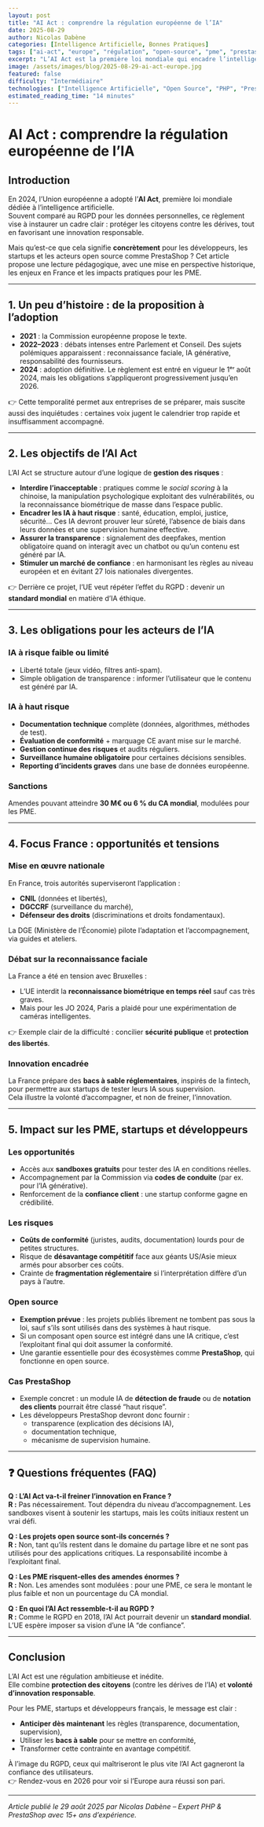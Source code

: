 ```yaml
---
layout: post
title: "AI Act : comprendre la régulation européenne de l’IA"
date: 2025-08-29
author: Nicolas Dabène
categories: [Intelligence Artificielle, Bonnes Pratiques]
tags: ["ai-act", "europe", "régulation", "open-source", "pme", "prestashop"]
excerpt: "L’AI Act est la première loi mondiale qui encadre l’intelligence artificielle. Découvrez son histoire, ses obligations et ses impacts pour les PME, les startups, les développeurs et l’open source en France."
image: /assets/images/blog/2025-08-29-ai-act-europe.jpg
featured: false
difficulty: "Intermédiaire"
technologies: ["Intelligence Artificielle", "Open Source", "PHP", "PrestaShop"]
estimated_reading_time: "14 minutes"
---
```


# AI Act : comprendre la régulation européenne de l’IA

## Introduction

En 2024, l’Union européenne a adopté l’**AI Act**, première loi mondiale dédiée à l’intelligence artificielle.  
Souvent comparé au RGPD pour les données personnelles, ce règlement vise à instaurer un cadre clair : protéger les citoyens contre les dérives, tout en favorisant une innovation responsable.

Mais qu’est-ce que cela signifie **concrètement** pour les développeurs, les startups et les acteurs open source comme PrestaShop ? Cet article propose une lecture pédagogique, avec une mise en perspective historique, les enjeux en France et les impacts pratiques pour les PME.

---

## 1. Un peu d’histoire : de la proposition à l’adoption

- **2021** : la Commission européenne propose le texte.  
- **2022–2023** : débats intenses entre Parlement et Conseil. Des sujets polémiques apparaissent : reconnaissance faciale, IA générative, responsabilité des fournisseurs.  
- **2024** : adoption définitive. Le règlement est entré en vigueur le 1ᵉʳ août 2024, mais les obligations s’appliqueront progressivement jusqu’en 2026.  

👉 Cette temporalité permet aux entreprises de se préparer, mais suscite aussi des inquiétudes : certaines voix jugent le calendrier trop rapide et insuffisamment accompagné.

---

## 2. Les objectifs de l’AI Act

L’AI Act se structure autour d’une logique de **gestion des risques** :

- **Interdire l’inacceptable** : pratiques comme le *social scoring* à la chinoise, la manipulation psychologique exploitant des vulnérabilités, ou la reconnaissance biométrique de masse dans l’espace public.  
- **Encadrer les IA à haut risque** : santé, éducation, emploi, justice, sécurité… Ces IA devront prouver leur sûreté, l’absence de biais dans leurs données et une supervision humaine effective.  
- **Assurer la transparence** : signalement des deepfakes, mention obligatoire quand on interagit avec un chatbot ou qu’un contenu est généré par IA.  
- **Stimuler un marché de confiance** : en harmonisant les règles au niveau européen et en évitant 27 lois nationales divergentes.  

👉 Derrière ce projet, l’UE veut répéter l’effet du RGPD : devenir un **standard mondial** en matière d’IA éthique.

---

## 3. Les obligations pour les acteurs de l’IA

### IA à risque faible ou limité
- Liberté totale (jeux vidéo, filtres anti-spam).  
- Simple obligation de transparence : informer l’utilisateur que le contenu est généré par IA.  

### IA à haut risque
- **Documentation technique** complète (données, algorithmes, méthodes de test).  
- **Évaluation de conformité** + marquage CE avant mise sur le marché.  
- **Gestion continue des risques** et audits réguliers.  
- **Surveillance humaine obligatoire** pour certaines décisions sensibles.  
- **Reporting d’incidents graves** dans une base de données européenne.  

### Sanctions
Amendes pouvant atteindre **30 M€ ou 6 % du CA mondial**, modulées pour les PME.

---

## 4. Focus France : opportunités et tensions

### Mise en œuvre nationale
En France, trois autorités superviseront l’application :  
- **CNIL** (données et libertés),  
- **DGCCRF** (surveillance du marché),  
- **Défenseur des droits** (discriminations et droits fondamentaux).  

La DGE (Ministère de l’Économie) pilote l’adaptation et l’accompagnement, via guides et ateliers.

### Débat sur la reconnaissance faciale
La France a été en tension avec Bruxelles :  
- L’UE interdit la **reconnaissance biométrique en temps réel** sauf cas très graves.  
- Mais pour les JO 2024, Paris a plaidé pour une expérimentation de caméras intelligentes.  

👉 Exemple clair de la difficulté : concilier **sécurité publique** et **protection des libertés**.

### Innovation encadrée
La France prépare des **bacs à sable réglementaires**, inspirés de la fintech, pour permettre aux startups de tester leurs IA sous supervision.  
Cela illustre la volonté d’accompagner, et non de freiner, l’innovation.

---

## 5. Impact sur les PME, startups et développeurs

### Les opportunités
- Accès aux **sandboxes gratuits** pour tester des IA en conditions réelles.  
- Accompagnement par la Commission via **codes de conduite** (par ex. pour l’IA générative).  
- Renforcement de la **confiance client** : une startup conforme gagne en crédibilité.  

### Les risques
- **Coûts de conformité** (juristes, audits, documentation) lourds pour de petites structures.  
- Risque de **désavantage compétitif** face aux géants US/Asie mieux armés pour absorber ces coûts.  
- Crainte de **fragmentation réglementaire** si l’interprétation diffère d’un pays à l’autre.  

### Open source
- **Exemption prévue** : les projets publiés librement ne tombent pas sous la loi, sauf s’ils sont utilisés dans des systèmes à haut risque.  
- Si un composant open source est intégré dans une IA critique, c’est l’exploitant final qui doit assumer la conformité.  
- Une garantie essentielle pour des écosystèmes comme **PrestaShop**, qui fonctionne en open source.  

### Cas PrestaShop
- Exemple concret : un module IA de **détection de fraude** ou de **notation des clients** pourrait être classé “haut risque”.  
- Les développeurs PrestaShop devront donc fournir :  
  - transparence (explication des décisions IA),  
  - documentation technique,  
  - mécanisme de supervision humaine.  

---

## ❓ Questions fréquentes (FAQ)

**Q : L’AI Act va-t-il freiner l’innovation en France ?**  
**R :** Pas nécessairement. Tout dépendra du niveau d’accompagnement. Les sandboxes visent à soutenir les startups, mais les coûts initiaux restent un vrai défi.

**Q : Les projets open source sont-ils concernés ?**  
**R :** Non, tant qu’ils restent dans le domaine du partage libre et ne sont pas utilisés pour des applications critiques. La responsabilité incombe à l’exploitant final.

**Q : Les PME risquent-elles des amendes énormes ?**  
**R :** Non. Les amendes sont modulées : pour une PME, ce sera le montant le plus faible et non un pourcentage du CA mondial.

**Q : En quoi l’AI Act ressemble-t-il au RGPD ?**  
**R :** Comme le RGPD en 2018, l’AI Act pourrait devenir un **standard mondial**. L’UE espère imposer sa vision d’une IA “de confiance”.

---

## Conclusion

L’AI Act est une régulation ambitieuse et inédite.  
Elle combine **protection des citoyens** (contre les dérives de l’IA) et **volonté d’innovation responsable**.  

Pour les PME, startups et développeurs français, le message est clair :  
- **Anticiper dès maintenant** les règles (transparence, documentation, supervision),  
- Utiliser les **bacs à sable** pour se mettre en conformité,  
- Transformer cette contrainte en avantage compétitif.  

À l’image du RGPD, ceux qui maîtriseront le plus vite l’AI Act gagneront la confiance des utilisateurs.  
👉 Rendez-vous en 2026 pour voir si l’Europe aura réussi son pari.

---

*Article publié le 29 août 2025 par Nicolas Dabène – Expert PHP & PrestaShop avec 15+ ans d’expérience.*